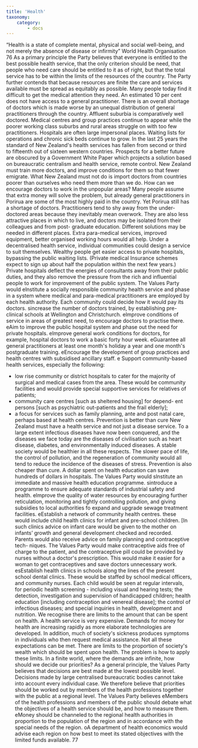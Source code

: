 ```yaml
---
title: 'Health'
taxonomy:
    category:
        - docs
---
```

“Health is a state of complete mental, physical and
social well-being, and not merely the absence of
disease or infirmity”
World Health Organisation
76
As a primary principle the Party believes that everyone
is entitled to the best possible health service, that the
only criterion
 should
 be need, that
 people
 who need
care should be entitled to it as of right, but that the
total service has to be within the limits of the resources
of the country. The Party further contends that
because resources are finite the care and services
available must be spread as equitably as possible.
Many people today find it difficult
 to get the medical
attention they need. An estimated 10 per cent does not
have access to a general practitioner. There is an
overall shortage of doctors which is made worse by an
unequal distribution of general practitioners through
the
 country.
 Affluent
 suburbia
 is comparatively
 well
doctored.
 Medical centres
 and group practices
continue to appear while the poorer working class
suburbs and rural areas struggle on with too few
practitioners.
Hospitals are often large impersonal places. Waiting
lists for operations and chronic sick beds continue to
grow. In the last 25 years the standard of New
Zealand's health services has fallen from second or
third to fifteenth out of sixteen western countries.
Prospects for a better future are obscured by a
Government White Paper which projects a solution
based on bureaucratic centralism and health service,
remote control.
New Zealand
 must train
 more doctors,
 and improve
conditions for them so that fewer emigrate. What New
Zealand must not do is import doctors from countries
poorer than ourselves who need them more than we
do.
How can we encourage
 doctors
 to work
 in the
unpopular areas?
Many people assume
 that extra
 money will solve the
problem, but already general practitioners in Porirua
are some of the most highly paid in the country. Yet
Porirua still has a shortage of doctors. Practitioners
tend to shy away from the under-doctored areas
because they inevitably mean overwork. They are also
less attractive
 places in which to live, and doctors
 may
be isolated
 from their
 colleagues
 and from post-
graduate education.
Different solutions may be needed in different
places.
 Extra
 para-medical
 services,
 improved
equipment,
 better
 organised
 working
 hours
 would all
help.
Under a decentralised
 health service, individual
communities could design a service to suit themselves.
Wealthy people get easier access to private hospitals,
bypassing the public waiting lists. (Private medical
Insurance schemes expect to sign up about half the
population within the next few years.) Private hospitals
deflect the energies of consultants away from their
public duties, and they also remove the pressure from
the rich and influential people to work for improvement
of the public system.
The Values Party would
elnstitute a socially responsible community health service and phase
in a system where medical and para-medical practitioners are
employed by each health authority. Each community could decide how
it would pay its doctors.
sincrease the number of doctors trained, by establishing pre-clinical
schools at Wellington and Christchurch.
elmprove conditions of service in areas of greatest need, to encourage
doctors to practise there.
eAim to improve the public hospital system and phase out the need for
private hospitals.
elmprove general work conditions for doctors, for example, hospital
doctors to work a basic forty hour week.
eGuarantee
 all general
 practitioners
 at least
 one month's
 holiday
 a
year and one month's postgraduate training.
eEncourage the development of group practices and heaith centres
with subsidised ancillary staff.
e Support community-based health services, especially the following:
- low rise community
 or district
 hospitals
 to cater
 for the majority
 of
surgical and medical cases from the area. These would be
community facilities and would provide special supportive services
for relatives of patients;
- community care centres [such as sheltered housing] for depend-
ent persons [such as psychiatric out-patients and the frail elderly];
- a focus for services such as family planning, ante and post natal
care, perhaps based at health centres.
Prevention is better than cure
New Zealand must have a health service and not just a
disease service. To a large extent infectious diseases
have now been conquered, and the diseases we face
today are the diseases of civilisation such as heart
disease,
 diabetes,
 and environmentally
 induced
diseases.
 A stable society
 would be healthier
 in all
these respects.
 The slower
 pace of life, the control of
pollution, and the regeneration of community would all
tend to reduce the incidence of the diseases of stress.
Prevention is also cheaper than cure. A dollar spent
on health education can save hundreds of dollars in
hospitals.
The Values Party would
slnstitute an immediate and massive health education programme.
sintroduce a programme to ensure adequate standards of industrial
safety and health.
elmprove the quality of water resources by encouraging further
reticulation, monitoring and tightly controlling pollution, and giving
subsidies
 to
 local
 authorities
 fo
 expand
 and
 upgrade
 sewage
treatment facilities.
eEstablish a network of community health centres. these would
include child health clinics for infant and pre-school children. [In such
clinics advice on infant care would be given to the mother on infants’
growth and general development checked and recorded. Parents
would also receive advice on family planning and contraceptive tech-
niques. The Values Party would make contraceptive aids free of
charge to the patient, and the contraceptive pill could be provided by
nurses without a doctor's prescription. This would make it easier for a
woman to get contraceptives and save doctors unnecessary work.
esEstablish health clinics in schools along the lines of the present
school dental clinics. These would be staffed by school medical
officers, and community nurses. Each child would be seen at regular
intervals, for periodic health screening - including visual and hearing
tests; the detection, investigation and supervision of handicapped
children; health education [including contraception and venereal
disease]; the control of infectious diseases; and special inquiries in
health, development and nutrition.
We recognise there are limits to the amount that can be
spent on health.
A health service is very expensive. Demands for
money for health are increasing rapidly as more
elaborate technologies are developed. In addition,
much of society's sickness produces symptoms in
individuals who then request medical assistance. Not
all these expectations can be met. There are limits to
the proportion of society's wealth which should be
spent upon health. The problem is how to apply these
limits. In a finite world, where the demands are infinite,
how should we decide our priorities?
As a general principle, the Values Party believes that
decisions are best made at the lowest possible level.
Decisions made by large centralised bureaucratic
bodies cannot take into account every individual case.
We therefore believe that priorities should be worked
out by members of the health professions together with
the public at a regional level.
The Values Party believes
eMembers of the health professions and members of the public should
debate what the objectives of a health service should be, and how to
measure them.
eMoney should be channeled to the regional health authorities in
proportion to the population of the region and in accordance with the
special needs of the region.
oA department of health economics would advise each region on how
best to meet its stated objectives with the limited funds available.
77
